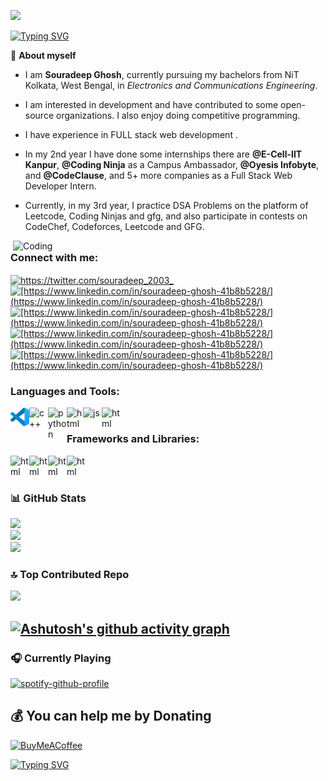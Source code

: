 
<a href="https://www.linkpicture.com/view.php?img=LPic64d164ec91d5b753396872"><img src="https://www.linkpicture.com/q/UPDATED-2ND-BANNER.png" type="image"></a>

[![Typing SVG](https://readme-typing-svg.demolab.com?font=Fira+Code&weight=700&size=25&pause=1000&color=3BF7F5&width=446&height=61&lines=Hey+Souradeep+Here+%F0%9F%A4%9F%F0%9F%8F%BB;Welcome+to+my+Profile+%F0%9F%98%8E+;Show+some+%E2%9D%A4%EF%B8%8F+and++%E2%AD%90)](https://git.io/typing-svg)

🌱 **About myself**<br>

- I am **Souradeep Ghosh**, currently pursuing my bachelors from NiT Kolkata, West Bengal, in *Electronics and Communications Engineering*. <br>

- I am interested in development and have contributed to some open-source organizations. I also enjoy doing competitive programming. <br>

- I have experience in FULL stack web development .<br>

- In my 2nd year I have done some internships there are **@E-Cell-IIT Kanpur**, **@Coding Ninja** as a Campus Ambassador, **@Oyesis Infobyte**, and **@CodeClause**, and 5+ more companies as a Full Stack Web Developer Intern. <br>
- Currently, in my 3rd year, I practice DSA Problems on the platform of Leetcode, Coding Ninjas and gfg, and also participate in contests on CodeChef, Codeforces, Leetcode and GFG.



<img align="right" alt="Coding" width="500" src="https://i.ytimg.com/vi/PY8f1Z3nARo/maxresdefault.jpg"/>


### Connect with me:



<p align="left">
<a href="https://twitter.com/Souradeep_2003_" target="blank"><img align="center" src="https://raw.githubusercontent.com/rahuldkjain/github-profile-readme-generator/master/src/images/icons/Social/twitter.svg" alt="https://twitter.com/souradeep_2003_" height="30" width="40" /></a>
<a href="https://www.linkedin.com/in/souradeep-ghosh-41b8b5228/" target="blank"><img align="center" src="https://raw.githubusercontent.com/rahuldkjain/github-profile-readme-generator/master/src/images/icons/Social/linked-in-alt.svg" alt="[https://www.linkedin.com/in/souradeep-ghosh-41b8b5228/](https://www.linkedin.com/in/souradeep-ghosh-41b8b5228/)" height="30" width="40" /></a>
<a href="https://www.hackerrank.com/nitsouradeep2022?hr_r=1" target="blank"><img align="center" src="https://upload.wikimedia.org/wikipedia/commons/thumb/4/40/HackerRank_Icon-1000px.png/800px-HackerRank_Icon-1000px.png" alt="[https://www.linkedin.com/in/souradeep-ghosh-41b8b5228/](https://www.linkedin.com/in/souradeep-ghosh-41b8b5228/)" height="40" width="40" /></a>
 <a href="https://leetcode.com/John_07/" target="blank"><img align="center" src="https://leetcode.com/static/images/LeetCode_logo_rvs.png" alt="[https://www.linkedin.com/in/souradeep-ghosh-41b8b5228/](https://www.linkedin.com/in/souradeep-ghosh-41b8b5228/)"  width="30" /></a>
<a href="https://auth.geeksforgeeks.org/user/souradeep_4n4/practice" target="blank"><img align="center" src="https://media.geeksforgeeks.org/wp-content/cdn-uploads/gfg_200x200-min.png" alt="[https://www.linkedin.com/in/souradeep-ghosh-41b8b5228/](https://www.linkedin.com/in/souradeep-ghosh-41b8b5228/)"  width="30" /></a>



<p>
  




### Languages and Tools:

<img align="left" alt="Visual Studio Code" width="30px" src="https://raw.githubusercontent.com/github/explore/80688e429a7d4ef2fca1e82350fe8e3517d3494d/topics/visual-studio-code/visual-studio-code.png" />
<img align="left" alt="c++" width="30px" src="https://raw.githubusercontent.com/isocpp/logos/master/cpp_logo.png" />
<img align="left" alt="python" width="30px" src="https://upload.wikimedia.org/wikipedia/commons/thumb/c/c3/Python-logo-notext.svg/1869px-Python-logo-notext.svg.png" />
<img align="left" alt="html" width="26px" src="https://cdnlogo.com/logos/h/84/html.svg" />
<img align="left" alt="js" width="30px" src="https://cdn.jsdelivr.net/npm/programming-languages-logos/src/javascript/javascript.png" />
<img align="left" alt="html" width="30px" src="https://logospng.org/download/css-3/logo-css-3-2048.png" />


<br>


###  Frameworks and Libraries:


<img align="left" alt="html" width="30px" src="https://res.cloudinary.com/arcjet-media/image/upload/v1608734952/z8hzeszc9eb3sp3vp3qc.jpg" />

<img align="left" alt="html" width="30px" src="https://upload.wikimedia.org/wikipedia/commons/thumb/a/a7/React-icon.svg/2300px-React-icon.svg.png" />
<img align="left" alt="html" width="30px" src="https://seeklogo.com/images/N/nodejs-logo-FBE122E377-seeklogo.com.png" />
<img align="left" alt="html" width="30px" src="https://w7.pngwing.com/pngs/925/447/png-transparent-express-js-node-js-javascript-mongodb-node-js-text-trademark-logo.png" />


<br>
<br>
  
### 📊 GitHub Stats
![](https://github-readme-stats.vercel.app/api?username=soura07&theme=yeblu&hide_border=false&include_all_commits=true&count_private=true)<br/>
![](https://github-readme-streak-stats.herokuapp.com/?user=soura07&theme=yeblu&hide_border=false)<br/>
![](https://github-readme-stats.vercel.app/api/top-langs/?username=soura07&theme=yeblu&hide_border=false&include_all_commits=true&count_private=true&layout=compact)
### 🔝 Top Contributed Repo
![](https://github-contributor-stats.vercel.app/api?username=soura07&limit=5&theme=radical&combine_all_yearly_contributions=true)


[![Ashutosh's github activity graph](https://github-readme-activity-graph.vercel.app/graph?username=soura07&bg_color=000000&color=ffffff&line=28f040&point=ebeaea&area=true&hide_border=true)](https://github.com/ashutosh00710/github-readme-activity-graph)
---


### 🎧 Currently Playing
[![spotify-github-profile](https://spotify-github-profile.vercel.app/api/view?uid=31fujcn7pz32lgyjlxlbawfi4hwm&cover_image=true&theme=default&show_offline=false&background_color=121212&interchange=false)](https://github.com/kittinan/spotify-github-profile"width="30" )


 ## 💰 You can help me by Donating
  [![BuyMeACoffee](https://img.shields.io/badge/Buy%20Me%20a%20Coffee-ffdd00?style=for-the-badge&logo=buy-me-a-coffee&logoColor=black)](https://buymeacoffee.com/unicornjohn) 

 [![Typing SVG](https://readme-typing-svg.demolab.com?font=Fira+Code&weight=600&size=22&pause=1000&color=EDFF37&width=435&lines=Thanks+for+Visiting+My++Profile)](https://git.io/typing-svg) 
<!-- Proudly created with GPRM ( https://gprm.itsvg.in ) -->
